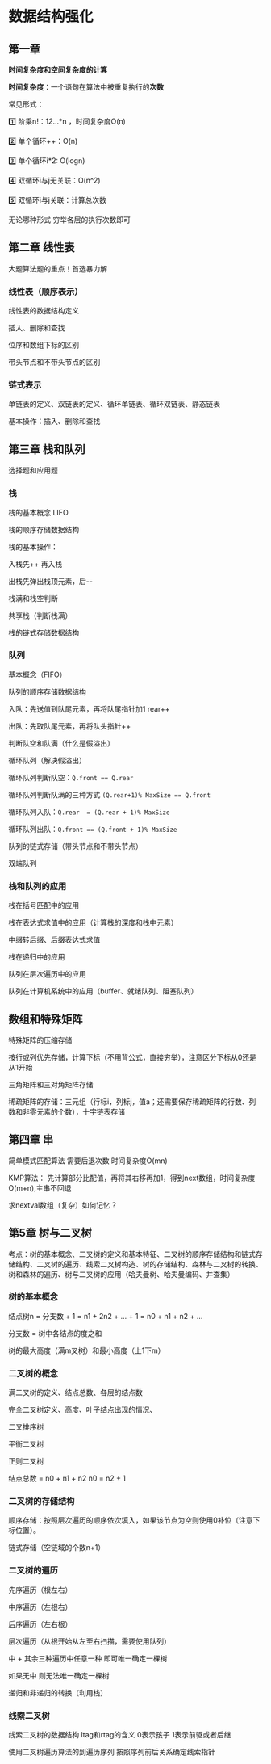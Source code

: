 # 数据结构强化

## 第一章 

**时间复杂度和空间复杂度的计算**

**时间复杂度**：一个语句在算法中被重复执行的**次数**

常见形式：

1️⃣ 阶乘n!：1*2*...*n ，时间复杂度O(n)

2️⃣ 单个循环++：O(n)

3️⃣ 单个循环i*2: O(logn)

4️⃣ 双循环i与j无关联：O(n^2)

5️⃣ 双循环i与j关联：计算总次数

无论哪种形式 穷举各层的执行次数即可


## 第二章 线性表

大题算法题的重点！首选暴力解

### 线性表（顺序表示）

线性表的数据结构定义

插入、删除和查找

位序和数组下标的区别

带头节点和不带头节点的区别

### 链式表示

单链表的定义、双链表的定义、循环单链表、循环双链表、静态链表

基本操作：插入、删除和查找


## 第三章 栈和队列

选择题和应用题

### 栈

栈的基本概念 LIFO

栈的顺序存储数据结构

栈的基本操作：

入栈先++ 再入栈

出栈先弹出栈顶元素，后--

栈满和栈空判断

共享栈（判断栈满）

栈的链式存储数据结构

### 队列 

基本概念（FIFO）

队列的顺序存储数据结构

入队：先送值到队尾元素，再将队尾指针加1 rear++

出队：先取队尾元素，再将队头指针++

判断队空和队满（什么是假溢出）

循环队列（解决假溢出）

循环队列判断队空：`Q.front == Q.rear`

循环队列判断队满的三种方式 `(Q.rear+1)% MaxSize == Q.front`

循环队列入队：`Q.rear  = (Q.rear + 1)% MaxSize`

循环队列出队：`Q.front == (Q.front + 1)% MaxSize`

队列的链式存储（带头节点和不带头节点）

双端队列

### 栈和队列的应用

栈在括号匹配中的应用

栈在表达式求值中的应用（计算栈的深度和栈中元素）

中缀转后缀、后缀表达式求值

栈在递归中的应用

队列在层次遍历中的应用

队列在计算机系统中的应用（buffer、就绪队列、阻塞队列）


## 数组和特殊矩阵

特殊矩阵的压缩存储

按行或列优先存储，计算下标（不用背公式，直接穷举），注意区分下标从0还是从1开始

三角矩阵和三对角矩阵存储

稀疏矩阵的存储：三元组（行标i，列标j，值a；还需要保存稀疏矩阵的行数、列数和非零元素的个数），十字链表存储



## 第四章 串

简单模式匹配算法 需要后退次数 时间复杂度O(mn)

KMP算法： 先计算部分比配值，再将其右移再加1，得到next数组，时间复杂度O(m+n),主串不回退

求nextval数组（复杂）如何记忆？


## 第5章 树与二叉树

考点：树的基本概念、二叉树的定义和基本特征、二叉树的顺序存储结构和链式存储结构、二叉树的遍历、线索二叉树构造、树的存储结构、森林与二叉树的转换、树和森林的遍历、树与二叉树的应用（哈夫曼树、哈夫曼编码、并查集）

### 树的基本概念

结点树n = 分支数 + 1 =  n1 + 2n2 + ... + 1  = n0 + n1 + n2 + ...

分支数 = 树中各结点的度之和

树的最大高度（满m叉树）和最小高度（上1下m）

### 二叉树的概念

满二叉树的定义、结点总数、各层的结点数

完全二叉树定义、高度、叶子结点出现的情况、

二叉排序树

平衡二叉树

正则二叉树

结点总数 = n0 + n1 + n2    n0 = n2 + 1

### 二叉树的存储结构

顺序存储：按照层次遍历的顺序依次填入，如果该节点为空则使用0补位（注意下标位置）。

链式存储（空链域的个数n+1）

### 二叉树的遍历

先序遍历（根左右）

中序遍历（左根右）

后序遍历（左右根）

层次遍历（从根开始从左至右扫描，需要使用队列）

中 + 其余三种遍历中任意一种 即可唯一确定一棵树

如果无中 则无法唯一确定一棵树

递归和非递归的转换（利用栈）


### 线索二叉树

线索二叉树的数据结构 ltag和rtag的含义 0表示孩子 1表示前驱或者后继

使用二叉树遍历算法的到遍历序列 按照序列前后关系确定线索指针










